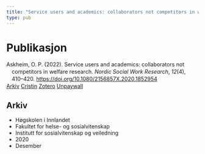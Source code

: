 ```yaml
---
title: "Service users and academics: collaborators not competitors in welfare research"
type: pub
---
```

<h1>Publikasjon</h1>
<article id="csl-bib-container-T47JZ42E" class="csl-bib-container">
  <div class="csl-bib-body" style="line-height: 1.35; padding-left: 1em; text-indent:-1em;">
  <div class="csl-entry">Askheim, O. P. (2022). Service users and academics: collaborators not competitors in welfare research. <i>Nordic Social Work Research</i>, <i>12</i>(4), 410&#x2013;420. <a href="https://doi.org/10.1080/2156857X.2020.1852954">https://doi.org/10.1080/2156857X.2020.1852954</a></div>
</div>
  <div class="csl-bib-buttons">
    <a href="#taxonomy-article-T47JZ42E" class="csl-bib-button">Arkiv</a>
    <a href="https://app.cristin.no/results/show.jsf?id=1862843" alt="Cristin URL" class="csl-bib-button">Cristin</a>
    <a href="http://zotero.org/groups/5022929/items/T47JZ42E" alt="Zotero URL" class="csl-bib-button">Zotero</a>
    <a href="https://www.tandfonline.com/doi/pdf/10.1080/2156857X.2020.1852954?needAccess=true" class="csl-bib-button">Unpaywall</a>
  </div>
  <div id="csl-bib-meta-container-T47JZ42E"></div>
</article>
<div id="csl-bib-meta-T47JZ42E" class="csl-bib-meta">
  <article id="taxonomy-article-T47JZ42E" class="taxonomy-article">
    <h1>Arkiv</h1>
    <ul>
      <li>Høgskolen i Innlandet</li>
      <li>Fakultet for helse- og sosialvitenskap</li>
      <li>Institutt for sosialvitenskap og veiledning</li>
      <li>2020</li>
      <li>Desember</li>
    </ul>
  </article>
</div>
